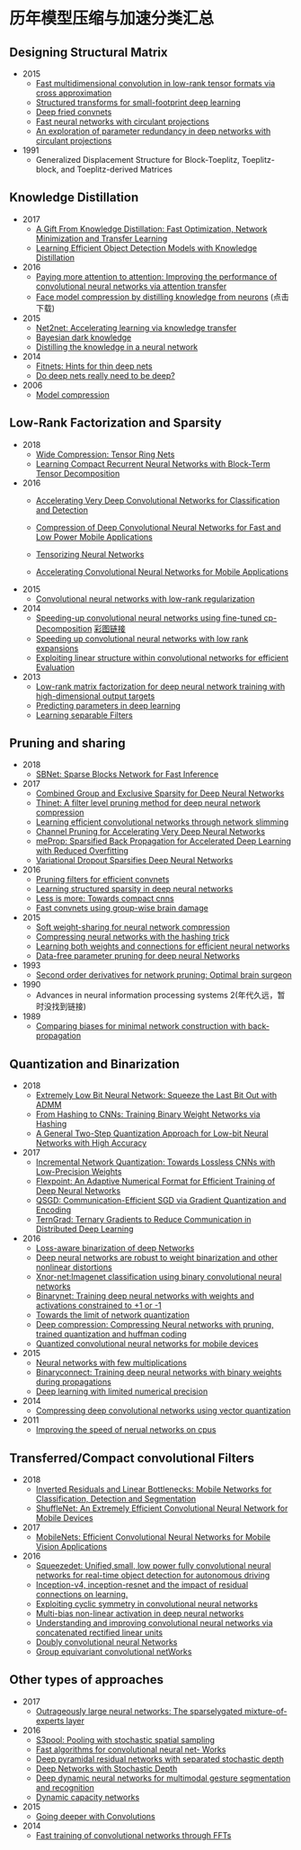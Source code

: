 # 历年模型压缩与加速分类汇总

## Designing Structural Matrix
- 2015 
  - [Fast multidimensional convolution in low-rank tensor formats via cross approximation](https://epubs.siam.org/doi/pdf/10.1137/140958529)
  - [Structured transforms for small-footprint deep learning](http://papers.nips.cc/paper/5869-structured-transforms-for-small-footprint-deep-learning.pdf)
  - [Deep fried convnets](https://www.cv-foundation.org/openaccess/content_iccv_2015/papers/Yang_Deep_Fried_Convnets_ICCV_2015_paper.pdf)
  - [Fast neural networks with circulant projections](http://sanjivk.com/CNN_arxiv.pdf)
  - [An exploration of parameter redundancy in deep networks with circulant projections](https://www.cv-foundation.org/openaccess/content_iccv_2015/papers/Cheng_An_Exploration_of_ICCV_2015_paper.pdf)
- 1991 
  - Generalized Displacement Structure for Block-Toeplitz, Toeplitz-block, and Toeplitz-derived Matrices
## Knowledge Distillation
- 2017 
  - [A Gift From Knowledge Distillation: Fast Optimization, Network Minimization and Transfer Learning](http://openaccess.thecvf.com/content_cvpr_2017/papers/Yim_A_Gift_From_CVPR_2017_paper.pdf)
  - [Learning Efficient Object Detection Models with Knowledge Distillation](https://papers.nips.cc/paper/6676-learning-efficient-object-detection-models-with-knowledge-distillation.pdf)
- 2016 
  - [Paying more attention to attention: Improving the performance of convolutional neural networks via attention transfer](https://arxiv.org/pdf/1612.03928.pdf)
  - [Face model compression by distilling knowledge from neurons](http://www.aaai.org/ocs/index.php/AAAI/AAAI16/paper/download/11977/12130) (点击下载)
- 2015 
  - [Net2net: Accelerating learning via knowledge transfer](https://arxiv.org/pdf/1511.05641.pdf)
  - [Bayesian dark knowledge](http://papers.nips.cc/paper/5965-bayesian-dark-knowledge.pdf)
  - [Distilling the knowledge in a neural network](https://arxiv.org/pdf/1503.02531.pdf)
- 2014 
  - [Fitnets: Hints for thin deep nets](https://arxiv.org/pdf/1412.6550.pdf)
  - [Do deep nets really need to be deep?](http://papers.nips.cc/paper/5484-do-deep-nets-really-need-to-be-deep.pdf)
- 2006 
  - [Model compression](http://delivery.acm.org/10.1145/1160000/1150464/p535-bucilua.pdf?ip=211.64.159.6&id=1150464&acc=ACTIVE%20SERVICE&key=BF85BBA5741FDC6E%2E62F7C54E1C56C642%2E4D4702B0C3E38B35%2E4D4702B0C3E38B35&__acm__=1534748659_e8c8002904e52ce328882f6f9d040bf1)
## Low-Rank Factorization and Sparsity
- 2018
  - [Wide Compression: Tensor Ring Nets](https://arxiv.org/pdf/1802.09052.pdf)
  - [Learning Compact Recurrent Neural Networks with Block-Term Tensor Decomposition](http://openaccess.thecvf.com/content_cvpr_2018/papers/Ye_Learning_Compact_Recurrent_CVPR_2018_paper.pdf)
- 2016
  - [Accelerating Very Deep Convolutional Networks for Classification and Detection](https://arxiv.org/pdf/1505.06798.pdf)
  - [Compression of Deep Convolutional Neural Networks for Fast and Low Power Mobile Applications](https://arxiv.org/pdf/1511.06530.pdf)

  - [Tensorizing Neural Networks](https://pdfs.semanticscholar.org/e6f2/f3a5cc7c7213835b9aede15715b5830520e1.pdf)
  - [Accelerating Convolutional Neural Networks for Mobile Applications](http://delivery.acm.org/10.1145/2970000/2967280/p541-wang.pdf?ip=211.64.159.6&id=2967280&acc=ACTIVE%20SERVICE&key=BF85BBA5741FDC6E%2E62F7C54E1C56C642%2E4D4702B0C3E38B35%2E4D4702B0C3E38B35&__acm__=1534755851_ce9ee1e8069384c056554e67f7d6332f)
- 2015
  - [Convolutional neural networks with low-rank regularization](https://arxiv.org/pdf/1511.06067.pdf)
- 2014 
  - [Speeding-up convolutional neural networks using fine-tuned cp- Decomposition](https://arxiv.org/pdf/1412.6553.pdf) [彩图链接](http://sites.skoltech.ru/app/data/uploads/sites/25/2015/05/iclr2015_poster.pdf)
  - [Speeding up convolutional neural networks with low rank expansions](https://arxiv.org/pdf/1405.3866.pdf)
  - [Exploiting linear structure within convolutional networks for efficient Evaluation](http://papers.nips.cc/paper/5544-exploiting-linear-structure-within-convolutional-networks-for-efficient-evaluation.pdf)
- 2013 
  - [Low-rank matrix factorization for deep neural network training with high-dimensional output targets](https://ieeexplore.ieee.org/stamp/stamp.jsp?tp=&arnumber=6638949)
  - [Predicting parameters in deep learning](http://papers.nips.cc/paper/5025-predicting-parameters-in-deep-learning.pdf)
  - [Learning separable Filters](https://www.cv-foundation.org/openaccess/content_cvpr_2013/papers/Rigamonti_Learning_Separable_Filters_2013_CVPR_paper.pdf)
## Pruning and sharing
- 2018
  - [SBNet: Sparse Blocks Network for Fast Inference](https://arxiv.org/pdf/1801.02108.pdf)
- 2017
  - [Combined Group and Exclusive Sparsity for Deep Neural Networks](http://proceedings.mlr.press/v70/yoon17a/yoon17a.pdf)
  - [Thinet: A filter level pruning method for deep neural network compression](http://openaccess.thecvf.com/content_ICCV_2017/papers/Luo_ThiNet_A_Filter_ICCV_2017_paper.pdf)
  - [Learning efficient convolutional networks through network slimming](http://openaccess.thecvf.com/content_ICCV_2017/papers/Liu_Learning_Efficient_Convolutional_ICCV_2017_paper.pdf)
  - [Channel Pruning for Accelerating Very Deep Neural Networks](http://openaccess.thecvf.com/content_ICCV_2017/papers/He_Channel_Pruning_for_ICCV_2017_paper.pdf)
  - [meProp: Sparsified Back Propagation for Accelerated Deep Learning with Reduced Overfitting](https://arxiv.org/pdf/1706.06197.pdf)
  - [Variational Dropout Sparsifies Deep Neural Networks](https://arxiv.org/pdf/1701.05369.pdf)
- 2016 
  - [Pruning filters for efficient convnets](https://arxiv.org/abs/1608.08710)
  - [Learning structured sparsity in deep neural networks](https://papers.nips.cc/paper/6504-learning-structured-sparsity-in-deep-neural-networks.pdf)
  - [Less is more: Towards compact cnns](https://link.springer.com/chapter/10.1007/978-3-319-46493-0_40)
  - [Fast convnets using group-wise brain damage](https://www.cv-foundation.org/openaccess/content_cvpr_2016/papers/Lebedev_Fast_ConvNets_Using_CVPR_2016_paper.pdf)
- 2015 
  - [Soft weight-sharing for neural network compression](https://arxiv.org/pdf/1702.04008.pdf)
  - [Compressing neural networks with the hashing trick](http://proceedings.mlr.press/v37/chenc15.pdf)
  - [Learning both weights and connections for efficient neural networks](http://papers.nips.cc/paper/5784-learning-both-weights-and-connections-for-efficient-neural-network.pdf)
  - [Data-free parameter pruning for deep neural Networks](https://arxiv.org/pdf/1507.06149.pdf)
- 1993
  - [Second order derivatives for network pruning: Optimal brain surgeon](https://authors.library.caltech.edu/54983/3/647-second-order-derivatives-for-network-pruning-optimal-brain-surgeon(1).pdf)
- 1990 
  - Advances in neural information processing systems 2(年代久远，暂时没找到链接)
- 1989
  - [Comparing biases for minimal network construction with back-propagation](https://pdfs.semanticscholar.org/f4ea/5a6ff3ffcd11ec2e6ed7828a7d41279fb3ad.pdf)

## Quantization and Binarization
- 2018
  - [Extremely Low Bit Neural Network: Squeeze the Last Bit Out with ADMM](https://www.aaai.org/ocs/index.php/AAAI/AAAI18/paper/viewPDFInterstitial/16767/16728)
  - [From Hashing to CNNs: Training Binary Weight Networks via Hashing](https://arxiv.org/pdf/1802.02733.pdf)
  - [A General Two-Step Quantization Approach for Low-bit Neural Networks with High Accuracy](http://openaccess.thecvf.com/content_cvpr_2018/papers/Wang_Two-Step_Quantization_for_CVPR_2018_paper.pdf)
- 2017
  - [Incremental Network Quantization: Towards Lossless CNNs with Low-Precision Weights](https://arxiv.org/pdf/1702.03044.pdf)
  - [Flexpoint: An Adaptive Numerical Format for Efficient Training of Deep Neural Networks](http://papers.nips.cc/paper/6771-flexpoint-an-adaptive-numerical-format-for-efficient-training-of-deep-neural-networks.pdf)
  - [QSGD: Communication-Efficient SGD via Gradient Quantization and Encoding](https://pdfs.semanticscholar.org/c9d6/4aaa2007b60ef7814acc895dd90f15578a20.pdf)
  - [TernGrad: Ternary Gradients to Reduce Communication in Distributed Deep Learning](http://papers.nips.cc/paper/6749-terngrad-ternary-gradients-to-reduce-communication-in-distributed-deep-learning.pdf)
- 2016
  - [Loss-aware binarization of deep Networks](https://arxiv.org/pdf/1611.01600.pdf)
  - [Deep neural networks are robust to weight binarization and other nonlinear distortions](https://arxiv.org/pdf/1606.01981.pdf)
  - [Xnor-net:Imagenet classification using binary convolutional neural networks](https://link.springer.com/book/10.1007/978-3-319-46493-0)
  - [Binarynet: Training deep neural networks with weights and activations constrained to +1 or -1](https://arxiv.org/pdf/1602.02830.pdf)
  - [Towards the limit of network quantization ](https://arxiv.org/pdf/1612.01543.pdf)
  - [Deep compression: Compressing Neural networks with pruning, trained quantization and huffman coding](https://arxiv.org/pdf/1510.00149.pdf)
  - [Quantized convolutional neural networks for mobile devices](https://www.cv-foundation.org/openaccess/content_cvpr_2016/papers/Wu_Quantized_Convolutional_Neural_CVPR_2016_paper.pdf)
- 2015
  - [Neural networks with few multiplications](https://arxiv.org/pdf/1510.03009.pdf)
  - [Binaryconnect: Training deep neural networks with binary weights during propagations](http://papers.nips.cc/paper/5647-binaryconnect-training-deep-neural-networks-with-binary-weights-during-propagations.pdf)
  - [Deep learning with limited numerical precision](http://proceedings.mlr.press/v37/gupta15.pdf)
- 2014 
  - [Compressing deep convolutional networks using vector quantization](https://arxiv.org/pdf/1412.6115.pdf)
- 2011
  - [Improving the speed of nerual networks on cpus](https://static.googleusercontent.com/media/research.google.com/zh-CN//pubs/archive/37631.pdf)
## Transferred/Compact convolutional Filters
- 2018
  - [Inverted Residuals and Linear Bottlenecks: Mobile Networks for Classification, Detection and Segmentation](https://arxiv.org/pdf/1801.04381.pdf)
  - [ShuffleNet: An Extremely Efficient Convolutional Neural Network for Mobile Devices](https://arxiv.org/pdf/1707.01083.pdf)
- 2017
  - [MobileNets: Efficient Convolutional Neural Networks for Mobile Vision Applications](https://arxiv.org/pdf/1704.04861.pdf)
- 2016 
  - [Squeezedet: Unified,small, low power fully convolutional neural networks for real-time object detection for autonomous driving](http://openaccess.thecvf.com/content_cvpr_2017_workshops/w4/papers/Wu_SqueezeDet_Unified_Small_CVPR_2017_paper.pdf)
  - [Inception-v4, inception-resnet and the impact of residual connections on learning.](https://www.aaai.org/ocs/index.php/AAAI/AAAI17/paper/download/14806/14311)
  - [Exploiting cyclic symmetry in convolutional neural networks](https://arxiv.org/pdf/1602.02660.pdf)
  - [Multi-bias non-linear activation in deep neural networks](https://arxiv.org/pdf/1604.00676.pdf)
  - [Understanding and improving convolutional neural networks via concatenated rectified linear units](https://arxiv.org/pdf/1603.05201.pdf)
  - [Doubly convolutional neural Networks](https://web.iiit.ac.in/~parv.parkhiya/assets/files/SMAI%20Final%20Presentation.pdf)
  - [Group equivariant convolutional netWorks](http://proceedings.mlr.press/v48/cohenc16.pdf)
## Other types of approaches
- 2017 
  - [Outrageously large neural networks: The sparselygated mixture-of-experts layer](https://openreview.net/pdf?id=B1ckMDqlg)
- 2016
  - [S3pool: Pooling with stochastic spatial sampling](http://openaccess.thecvf.com/content_cvpr_2017/papers/Zhai_S3Pool_Pooling_With_CVPR_2017_paper.pdf)
  - [Fast algorithms for convolutional neural net- Works](https://www.cv-foundation.org/openaccess/content_cvpr_2016/papers/Lavin_Fast_Algorithms_for_CVPR_2016_paper.pdf)
  - [Deep pyramidal residual networks with separated stochastic depth](https://arxiv.org/pdf/1612.01230.pdf)
  - [Deep Networks with Stochastic Depth](https://arxiv.org/pdf/1603.09382.pdf)
  - [Deep dynamic neural networks for multimodal gesture segmentation and recognition](http://publications.idiap.ch/downloads/papers/2016/Wu_DEEPDYNAMICNEURALNETWORKSFORMULTIMODALGESTURESEGMENTATIONANDRECOGNITION_2016.pdf)
  - [Dynamic capacity networks](https://arxiv.org/pdf/1511.07838.pdf)
- 2015 
  - [Going deeper with Convolutions](https://www.cs.unc.edu/~wliu/papers/GoogLeNet.pdf)
- 2014 
  - [Fast training of convolutional networks through FFTs](https://arxiv.org/pdf/1312.5851.pdf)